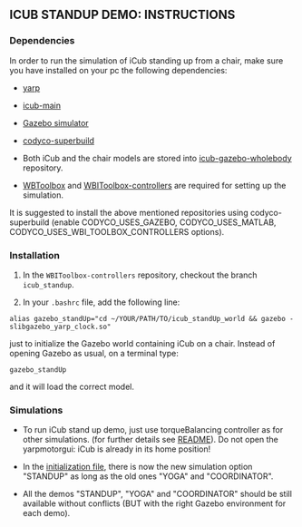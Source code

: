 ## ICUB STANDUP DEMO: INSTRUCTIONS

### Dependencies

In order to run the simulation of iCub standing up from a chair, make sure you have installed on your pc the following dependencies:

 - [yarp](https://github.com/robotology/yarp)
 - [icub-main](https://github.com/robotology/icub-main)
 - [Gazebo simulator](http://gazebosim.org/)
 - [codyco-superbuild](https://github.com/robotology/codyco-superbuild) 

 - Both iCub and the chair models are stored into [icub-gazebo-wholebody](https://github.com/robotology-playground/icub-gazebo-wholebody) repository.
 - [WBToolbox](https://github.com/robotology/WB-Toolbox) and [WBIToolbox-controllers](https://github.com/robotology-playground/WBI-Toolbox-controllers) are required for setting up the simulation.

 It is suggested to install the above mentioned repositories using codyco-superbuild (enable CODYCO_USES_GAZEBO, CODYCO_USES_MATLAB, CODYCO_USES_WBI_TOOLBOX_CONTROLLERS options).
 
### Installation

1) In the `WBIToolbox-controllers` repository, checkout the branch `icub_standup`.

2) In your `.bashrc` file, add the following line:
    
  `alias gazebo_standUp="cd ~/YOUR/PATH/TO/icub_standUp_world && gazebo -slibgazebo_yarp_clock.so"`
 
   just to initialize the Gazebo world containing iCub on a chair. Instead of opening Gazebo as usual, on a terminal type:

   `gazebo_standUp`

   and it will load the correct model.

### Simulations

- To run iCub stand up demo, just use torqueBalancing controller as for other simulations. (for further details see [README](https://github.com/robotology-playground/WBI-Toolbox-controllers/blob/master/controllers/torqueBalancing/README.md)). 
  Do not open the yarpmotorgui: iCub is already in its home position!

- In the [initialization file](https://github.com/robotology-playground/WBI-Toolbox-controllers/blob/icub_chair/controllers/torqueBalancing/initTorqueBalancing.m), there is now the new simulation option "STANDUP" as long as the old ones "YOGA" and "COORDINATOR".

- All the demos "STANDUP", "YOGA" and "COORDINATOR" should be still available without conflicts (BUT with the right Gazebo environment for each demo). 

